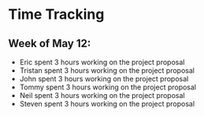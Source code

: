 # Time Tracking

## Week of May 12:
* Eric spent 3 hours working on the project proposal
* Tristan spent 3 hours working on the project proposal
* John spent 3 hours working on the project proposal
* Tommy spent 3 hours working on the project proposal
* Neil spent 3 hours working on the project proposal
* Steven spent 3 hours working on the project proposal
